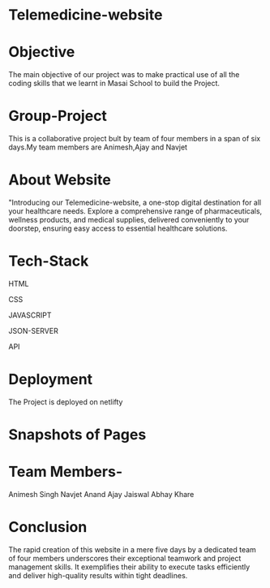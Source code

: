 # Telemedicine-website



# Objective
The main objective of our project was to make practical use of all the coding skills that we learnt in Masai School to build the Project.

# Group-Project
This is a collaborative project bult by team of four members in a span of six days.My team members are Animesh,Ajay and Navjet

# About Website
"Introducing our Telemedicine-website, a one-stop digital destination for all your healthcare needs. Explore a comprehensive range of pharmaceuticals, wellness products, and medical supplies, delivered conveniently to your doorstep, ensuring easy access to essential healthcare solutions.

# Tech-Stack
HTML

CSS

JAVASCRIPT

JSON-SERVER

API

# Deployment

The Project is deployed on netlifty 

# Snapshots of Pages


# Team Members-
Animesh Singh
Navjet Anand
Ajay Jaiswal
Abhay Khare


# Conclusion
The rapid creation of this website in a mere five days by a dedicated team of four members underscores their exceptional teamwork and project management skills. It exemplifies their ability to execute tasks efficiently and deliver high-quality results within tight deadlines.
